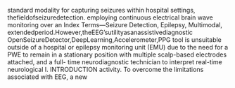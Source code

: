 standard modality for capturing seizures within hospital settings,
thefieldofseizuredetection.
employing continuous electrical brain wave monitoring over an
Index Terms—Seizure Detection, Epilepsy, Multimodal, extendedperiod.However,theEEG’sutilityasanassistivediagnostic
OpenSeizureDetector,DeepLearning,Accelerometer,PPG tool is unsuitable outside of a hospital or epilepsy monitoring unit
(EMU) due to the need for a PWE to remain in a stationary
position with multiple scalp-based electrodes attached, and a full-
time neurodiagnostic technician to interpret real-time neurological
I. INTRODUCTION
activity. To overcome the limitations associated with EEG, a new